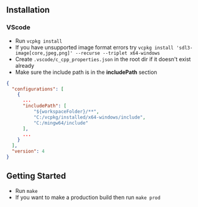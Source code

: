## Installation
### VScode
- Run `vcpkg install`
- If you have unsupported image format errors try `vcpkg install 'sdl3-image[core,jpeg,png]' --recurse --triplet x64-windows`
- Create `.vscode/c_cpp_properties.json` in the root dir if it doesn't exist already
- Make sure the include path is in the **includePath** section
```json
{
  "configurations": [
    {
      ...
      "includePath": [
          "${workspaceFolder}/**",
          "C:/vcpkg/installed/x64-windows/include",
          "C:/mingw64/include"
      ],
      ...
    }
  ],
  "version": 4
}
```

## Getting Started
- Run `make`
- If you want to make a production build then run `make prod`

